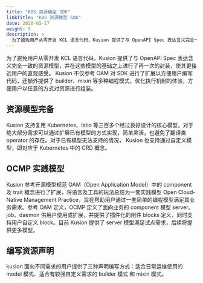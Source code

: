 ```yaml
---
title: "K8S 资源模型 SDK"
linkTitle: "K8S 资源模型 SDK"
date: 2020-02-17
weight: 5
description: >
  为了避免用户从零开发 KCL 语言代码，Kusion 提供了与 OpenAPI Spec 表达含义完全一致的资源模型。
---
```


为了避免用户从零开发 KCL 语言代码，Kusion 提供了与 OpenAPI Spec 表达含义完全一致的资源模型，并在这些模型的基础之上进行了再一次的封装，使其更接近用户的直观感受。
Kusion 不仅参考 OAM 对 SDK 进行了扩展以方便用户编写代码，还额外提供了 builder、mixin 等多种编程模式，优化执行机制的体验，方便用户以任意的方式对资源进行组装。

## 资源模型完备
Kusion 支持复用 Kubernetes、Istio 等三百多个经过良好设计的核心模型，对于绝大部分需求可以通过扩展已有模型的方式实现，简单灵活，也避免了翻译类 operator 的存在。对于已有模型无法支持的情况， Kusion 也支持通过自定义模型，即对应于 Kubernetes 中的 CRD 概念。

## OCMP 实践模型
Kusion 参考开源模型规范 OAM（Open Application Model）中的 component 及 trait 概念进行了扩展，将语言及工具的玩法总结为一套实践模型 Open Cloud-Native Management Practice，旨在帮助用户通过一套简单的编程模型满足其业务需求。参考 OAM 定义，OCMP 定义了面向业务的 component 模型 server、 job、daemon 供用户使用或扩展，并提供了插件化的附件 blocks 定义，同时支持用户自定义 block。目前 Kusion 提供了 server 模型满足试点需求，后续将提供更多模型。

## 编写资源声明
kusion 面向不同需求的用户提供了三种声明编写方式：适合日常运维使用的 model 模式、适合有较强自定义需求的 builder 模式 和 mixin 模式。

